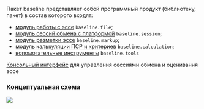 Пакет baseline представляет собой программный продукт (библиотеку, пакет) в состав которого входят:
- [модуль работы с эссе](essay.md) `baseline.file`;
- [модуль сессий обмена с платформой](session.md) `baseline.session`;
- [модуль разметки эссе](markup.md) `baseline.markup`;
- [модуль калькуляции ПСР и критериев](calculation.md) `baseline.calculation`;
- [вспомогательные инструменты](tools.md) `baseline.tools`

[Консольный интерфейс](cli.md) для управления сессиями обмена и оценивания эссе

### Концептуальная схема
![](https://w6p.ru/MzZhMTJ.png)